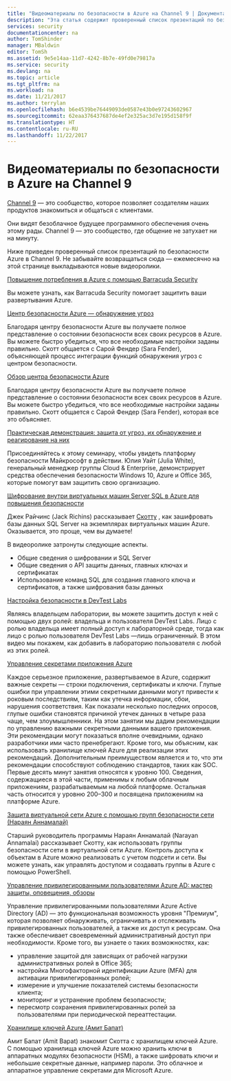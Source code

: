 ```yaml
---
title: "Видеоматериалы по безопасности в Azure на Channel 9 | Документация Майкрософт"
description: "Эта статья содержит проверенный список презентаций по безопасности Azure в Channel 9. Channel 9 — это сообщество, помогающее разработчикам взаимодействовать с пользователями их продуктов."
services: security
documentationcenter: na
author: TomShinder
manager: MBaldwin
editor: TomSh
ms.assetid: 9e5e14aa-11d7-4242-8b7e-49fd0e79817a
ms.service: security
ms.devlang: na
ms.topic: article
ms.tgt_pltfrm: na
ms.workload: na
ms.date: 11/21/2017
ms.author: terrylan
ms.openlocfilehash: b6e4539be76449093de0587e43b0e97243602967
ms.sourcegitcommit: 62eaa376437687de4ef2e325ac3d7e195d158f9f
ms.translationtype: HT
ms.contentlocale: ru-RU
ms.lasthandoff: 11/22/2017
---
```

# <a name="azure-security-videos-on-channel-9"></a>Видеоматериалы по безопасности в Azure на Channel 9
[Channel 9](https://channel9.msdn.com/) — это сообщество, которое позволяет создателям наших продуктов знакомиться и общаться с клиентами.

Они видят безоблачное будущее программного обеспечения очень этому рады. Channel 9 — это сообщество, где общение не затухает ни на минуту.

Ниже приведен проверенный список презентаций по безопасности Azure в Channel 9. Не забывайте возвращаться сюда — ежемесячно на этой странице выкладываются новые видеоролики.

[Повышение потребления в Azure с помощью Barracuda Security](https://channel9.msdn.com/events/Microsoft-Azure-Marketplace-ISV-Solutions-Webinar-Series/Webinar-1-Accelerating-Azure-Consumption-with-Barracuda-Security/Webinar-1-Accelerating-Azure-Consumption-with-Barracuda-Security)

Вы можете узнать, как Barracuda Security помогает защитить ваши развертывания Azure.

[Центр безопасности Azure — обнаружение угроз](https://channel9.msdn.com/Shows/Azure-Friday/Azure-Security-Center-Threat-Detection)

Благодаря центру безопасности Azure вы получаете полное представление о состоянии безопасности всех своих ресурсов в Azure. Вы можете быстро убедиться, что все необходимые настройки заданы правильно. Скотт общается с Сарой Фендер (Sara Fender), объясняющей процесс интеграции функций обнаружения угроз с центром безопасности.

[Обзор центра безопасности Azure](https://channel9.msdn.com/Shows/Azure-Friday/Azure-Security-Center-Overview)

Благодаря центру безопасности Azure вы получаете полное представление о состоянии безопасности всех своих ресурсов в Azure. Вы можете быстро убедиться, что все необходимые настройки заданы правильно. Скотт общается с Сарой Фендер (Sara Fender), которая все это объясняет.

[Практическая демонстрация: защита от угроз, их обнаружение и реагирование на них](https://channel9.msdn.com/events/Virtual-Security-Summit/Virtual-Security-Summit-2016/Live-Demo-Protecting-against-Detecting-and-Responding-to-Threats)

Присоединяйтесь к этому семинару, чтобы увидеть платформу безопасности Майкрософт в действии. Юлия Уайт (Julia White), генеральный менеджер группы Cloud & Enterprise, демонстрирует средства обеспечения безопасности Windows 10, Azure и Office 365, которые помогут вам защитить свою организацию.

[Шифрование внутри виртуальных машин Server SQL в Azure для повышения безопасности](https://channel9.msdn.com/Shows/Azure-Friday/Encryption-in-SQL-Azure-for-better-security)

Джек Райчинс (Jack Richins) рассказывает [Скотту](https://channel9.msdn.com/Niners/Glucose) , как зашифровать базы данных SQL Server на экземплярах виртуальных машин Azure. Оказывается, это проще, чем вы думаете!

В видеоролике затронуты следующие аспекты.

* Общие сведения о шифровании и SQL Server
* Общие сведения о API защиты данных, главных ключах и сертификатах
* Использование команд SQL для создания главного ключа и сертификатов, а также шифрования базы данных

[Настройка безопасности в DevTest Labs](https://channel9.msdn.com/Blogs/Azure/How-to-set-security-in-your-DevTest-Lab)

Являясь владельцем лаборатории, вы можете защитить доступ к ней с помощью двух ролей: владельца и пользователя DevTest Labs. Лицо с ролью владельца имеет полный доступ к лабораторной среде, тогда как лицо с ролью пользователя DevTest Labs —лишь ограниченный. В этом видео мы покажем, как добавить в лабораторию пользователя с любой из этих ролей.

[Управление секретами приложения Azure](https://channel9.msdn.com/events/Build/2016/P456)

Каждое серьезное приложение, развертываемое в Azure, содержит важные секреты — строки подключения, сертификаты и ключи. Глупые ошибки при управлении этими секретными данными могут привести к роковым последствиям, таким как утечка информации, сбои, нарушения соответствия. Как показали несколько последних опросов, глупые ошибки становятся причиной утечек данных в четыре раза чаще, чем злоумышленники. На этом занятии мы дадим рекомендации по управлению важными секретными данными вашего приложения. Эти рекомендации могут показаться вполне очевидными, однако разработчики ими часто пренебрегают. Кроме того, мы объясним, как использовать хранилище ключей Azure для реализации этих рекомендаций. Дополнительным преимуществом является и то, что эти рекомендации способствуют соблюдению стандартов, таких как SOC. Первые десять минут занятия относятся к уровню 100. Сведения, содержащиеся в этой части, применимы к любым облачным приложениям, разрабатываемым на любой платформе. Остальная часть относится у уровню 200–300 и посвящена приложениям на платформе Azure.

[Защита виртуальной сети Azure с помощью групп безопасности сети (Нараян Аннамалай)](https://channel9.msdn.com/Shows/Azure-Friday/Sucruing-your-Azure-Virtual-Network-using-Network-ACLs-with-Narayan-Annamalai)

Старший руководитель программы Нараян Аннамалай (Narayan Annamalai) рассказывает Скотту, как использовать группы безопасности сети в виртуальной сети Azure. Контроль доступа к объектам в Azure можно реализовать с учетом подсети и сети. Вы можете узнать, как управлять доступом и создавать группы в Azure с помощью PowerShell.

[Управление привилегированными пользователями Azure AD: мастер защиты, оповещения, обзоры](https://channel9.msdn.com/Series/Azure-Active-Directory-Videos-Demos/Azure-AD-Privileged-Identity-Management-Security-Wizard-Alerts-Reviews)

Управление привилегированными пользователями Azure Active Directory (AD) — это функциональная возможность уровня "Премиум", которая позволяет обнаруживать, ограничивать и отслеживать привилегированных пользователей, а также их доступ к ресурсам. Она также обеспечивает своевременный административный доступ при необходимости. Кроме того, вы узнаете о таких возможностях, как:

* управление защитой для зависящих от рабочей нагрузки административных ролей в Office 365;
* настройка Многофакторной идентификации Azure (MFA) для активации привилегированных ролей;
* измерение и улучшение показателей системы безопасности клиента;
* мониторинг и устранение проблем безопасности;
* пересмотр сохранения привилегированных ролей за пользователями при периодической переаттестации.

[Хранилище ключей Azure (Амит Бапат)](https://channel9.msdn.com/Shows/Azure-Friday/Azure-Key-Vault-with-Amit-Bapat)

Амит Бапат (Amit Bapat) знакомит Скотта с хранилищем ключей Azure. С помощью хранилища ключей Azure можно хранить ключи в аппаратных модулях безопасности (HSM), а также шифровать ключи и небольшие секретные данные, например пароли. Это облачное и аппаратное управление секретами для Microsoft Azure.
